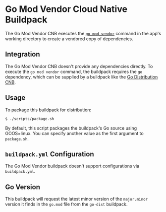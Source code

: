 # Go Mod Vendor Cloud Native Buildpack

The Go Mod Vendor CNB executes the [`go mod vendor`](https://golang.org/cmd/go/#hdr-Modules__module_versions__and_more) command in the app's working directory to create a vendored copy of dependencies.

## Integration

The Go Mod Vendor CNB doesn't provide any dependencies directly. To execute the `go mod vendor` command, the buildpack requires the `go` dependency, which can be supplied by a buildpack like the [Go Distribution CNB](https://github.com/initializ-buildpacks/go-dist).

## Usage

To package this buildpack for distribution:
```
$ ./scripts/package.sh
```
By default, this script packages the buildpack's Go source using GOOS=linux. You can specify another value as the first argument to `package.sh`.

## `buildpack.yml` Configuration

The Go Mod Vendor buildpack doesn't support configurations via `buildpack.yml`.

## Go Version

This buildpack will request the latest minor version of the `major.minor` version it finds in the `go.mod` file from the `go-dist` buildpack.

